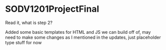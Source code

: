 # SODV1201ProjectFinal
Read it, what is step 2?

Added some basic templates for HTML and JS we can build off of, may need to make some changes as I mentioned in the updates, just placeholder type stuff for now
